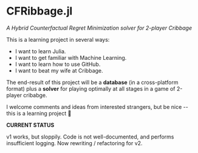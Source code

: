 # CFRibbage.jl
*A Hybrid Counterfactual Regret Minimization solver for 2-player Cribbage*

This is a learning project in several ways:
- I want to learn Julia.
- I want to get familiar with Machine Learning.
- I want to learn how to use GitHub.
- I want to beat my wife at Cribbage.

The end-result of this project will be a **database** (in a cross-platform format) plus a **solver** for playing optimally at all stages in a game of 2-player cribabge. 

I welcome comments and ideas from interested strangers, but be nice -- this is a learning project 😬

**CURRENT STATUS**

v1 works, but sloppily. Code is not well-documented, and performs insufficient logging.
Now rewriting / refactoring for v2.
